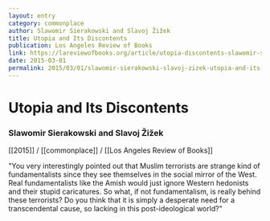 ```yaml
---
layout: entry
category: commonplace
author: Slawomir Sierakowski and Slavoj Žižek
title: Utopia and Its Discontents
publication: Los Angeles Review of Books
link: https://lareviewofbooks.org/article/utopia-discontents-slawomir-sierakowski-talks-slavoj-zizek/
date: 2015-03-01
permalink: 2015/03/01/slawomir-sierakowski-slavoj-zizek-utopia-and-its-discontents
---
```


# Utopia and Its Discontents

### Slawomir Sierakowski and Slavoj Žižek

[[2015]] / [[commonplace]] / [[Los Angeles Review of Books]]

"You very interestingly pointed out that Muslim terrorists are strange kind of fundamentalists since they see themselves in the social mirror of the West. Real fundamentalists like the Amish would just ignore Western hedonists and their stupid caricatures. So what, if not fundamentalism, is really behind these terrorists? Do you think that it is simply a desperate need for a transcendental cause, so lacking in this post-ideological world?"
 
 

